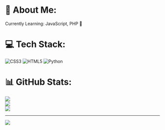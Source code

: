 # 💫 About Me:
Currently Learning: JavaScript, PHP 🐘


# 💻 Tech Stack:
![CSS3](https://img.shields.io/badge/css3-%231572B6.svg?style=for-the-badge&logo=css3&logoColor=white) ![HTML5](https://img.shields.io/badge/html5-%23E34F26.svg?style=for-the-badge&logo=html5&logoColor=white) ![Python](https://img.shields.io/badge/python-3670A0?style=for-the-badge&logo=python&logoColor=ffdd54)
# 📊 GitHub Stats:
![](https://github-readme-stats.vercel.app/api?username=cezzarpyo&theme=swift&hide_border=false&include_all_commits=false&count_private=false)<br/>
![](https://github-readme-streak-stats.herokuapp.com/?user=cezzarpyo&theme=swift&hide_border=false)<br/>
![](https://github-readme-stats.vercel.app/api/top-langs/?username=cezzarpyo&theme=swift&hide_border=false&include_all_commits=false&count_private=false&layout=compact)

---
[![](https://visitcount.itsvg.in/api?id=cezzarpyo&icon=2&color=12)](https://visitcount.itsvg.in)

<!-- Proudly created with GPRM ( https://gprm.itsvg.in ) -->